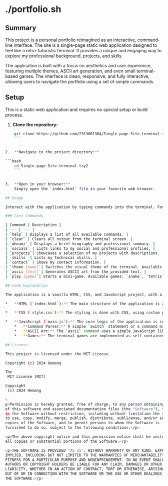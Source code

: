 # ./portfolio.sh

## Summary

This project is a personal portfolio reimagined as an interactive, command-line interface. The site is a single-page static web application designed to feel like a retro-futuristic terminal. It provides a unique and engaging way to explore my professional background, projects, and skills.

The application is built with a focus on aesthetics and user experience, featuring multiple themes, ASCII art generation, and even small terminal-based games. The interface is clean, responsive, and fully interactive, allowing users to navigate the portfolio using a set of simple commands.

## Setup

This is a static web application and requires no special setup or build process.

1.  **Clone the repository:**
    
```bash
    git clone https://github.com/23f3001304/Single-page-Site-terminal-try2.git
    ```


2.  **Navigate to the project directory:**
    
```bash
    cd Single-page-Site-terminal-try2
    ```


3.  **Open in your browser:**
    Simply open the `index.html` file in your favorite web browser.

## Usage

Interact with the application by typing commands into the terminal. For a list of available commands, type `help`.

### Core Commands

| Command | Description |
| --- | --- |
| `help` | Displays a list of all available commands. |
| `clear` | Clears all output from the terminal screen. |
| `whoami` | Displays a brief biography and professional summary. |
| `socials` | Lists links to my social and professional profiles. |
| `projects`| Showcases a selection of my projects with descriptions. |
| `skills` | Lists my technical skills. |
| `contact` | Shows my contact information. |
| `theme [name]`| Switches the visual theme of the terminal. Available themes include `default`, `light`, `matrix`, and `gruvbox`. |
| `ascii [text]`| Generates ASCII art from the provided text. |
| `play [game]`| Starts a mini-game. Available games: `snake`, `tetris`. |

## Code Explanation

The application is a vanilla HTML, CSS, and JavaScript project, with a focus on simplicity and performance.

*   **HTML (`index.html`):** The main structure of the application is a single HTML file. The terminal interface is built with simple HTML elements, and the output is dynamically generated and appended to the DOM.

*   **CSS (`style.css`):** The styling is done with CSS, using custom properties for theming. This allows for easy switching of color schemes and fonts by updating the CSS variables. The new themes are implemented as additional color palettes that can be applied by changing a class on the `body` element.

*   **JavaScript (`main.js`):** The core logic of the application is in the JavaScript file. It handles user input, command parsing, and generating the corresponding output.
    *   **Command Parser:** A simple `switch` statement or a command map object is used to handle the different commands entered by the user.
    *   **ASCII Art:** The `ascii` command uses a simple JavaScript library or a custom function to convert text into ASCII art, which is then displayed in the terminal.
    *   **Games:** The terminal games are implemented as self-contained JavaScript modules that handle the game logic, rendering, and user input within the terminal interface.

## License

This project is licensed under the MIT License.

Copyright (c) 2024 Hemang

The
 MIT License (MIT)

Copyright
 (c) 2024 Hemang

<
p>Permission is hereby granted, free of charge, to any person obtaining a copy
of this software and associated documentation files (the "Software"), to deal
in the Software without restriction, including without limitation the rights
to use, copy, modify, merge, publish, distribute, sublicense, and/or sell
copies of the Software, and to permit persons to whom the Software is
furnished to do so, subject to the following conditions:</p>

<p>The above copyright notice and this permission notice shall be included in
all copies or substantial portions of the Software.</p>

<p>THE SOFTWARE IS PROVIDED "AS IS", WITHOUT WARRANTY OF ANY KIND, EXPRESS OR
IMPLIED, INCLUDING BUT NOT LIMITED TO THE WARRANTIES OF MERCHANTABILITY,
FITNESS FOR A PARTICULAR PURPOSE AND NONINFRINGEMENT. IN NO EVENT SHALL THE
AUTHORS OR COPYRIGHT HOLDERS BE LIABLE FOR ANY CLAIM, DAMAGES OR OTHER
LIABILITY, WHETHER IN AN ACTION OF CONTRACT, TORT OR OTHERWISE, ARISING FROM,
OUT OF OR IN CONNECTION WITH THE SOFTWARE OR THE USE OR OTHER DEALINGS IN
THE SOFTWARE.</p>